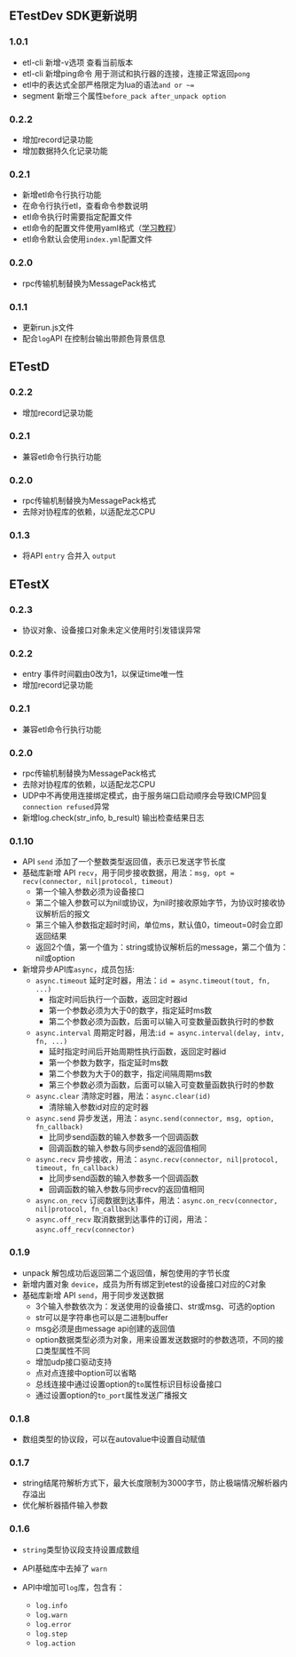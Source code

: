 
## ETestDev SDK更新说明

### 1.0.1
- etl-cli 新增-v选项 查看当前版本
- etl-cli 新增ping命令 用于测试和执行器的连接，连接正常返回`pong`
- etl中的表达式全部严格限定为lua的语法`and or ~=`
- segment 新增三个属性`before_pack after_unpack option`

### 0.2.2
- 增加record记录功能
- 增加数据持久化记录功能

### 0.2.1
- 新增etl命令行执行功能
- 在命令行执行etl，查看命令参数说明
- etl命令执行时需要指定配置文件
- etl命令的配置文件使用yaml格式（[学习教程](http://www.ruanyifeng.com/blog/2016/07/yaml.html)）
- etl命令默认会使用`index.yml`配置文件

### 0.2.0
- rpc传输机制替换为MessagePack格式

### 0.1.1
- 更新run.js文件
- 配合`log`API 在控制台输出带颜色背景信息

## ETestD

### 0.2.2
- 增加record记录功能

### 0.2.1
- 兼容etl命令行执行功能

### 0.2.0
- rpc传输机制替换为MessagePack格式
- 去除对协程库的依赖，以适配龙芯CPU

### 0.1.3
- 将API `entry` 合并入 `output`


## ETestX

### 0.2.3
- 协议对象、设备接口对象未定义使用时引发错误异常

### 0.2.2
- entry 事件时间戳由0改为1，以保证time唯一性
- 增加record记录功能

### 0.2.1
- 兼容etl命令行执行功能

### 0.2.0
- rpc传输机制替换为MessagePack格式
- 去除对协程库的依赖，以适配龙芯CPU
- UDP中不再使用连接绑定模式，由于服务端口启动顺序会导致ICMP回复`connection refused`异常
- 新增log.check(str_info, b_result) 输出检查结果日志

### 0.1.10
- API `send` 添加了一个整数类型返回值，表示已发送字节长度
- 基础库新增 API `recv`，用于同步接收数据，用法：`msg, opt = recv(connector, nil|protocol, timeout)`
    - 第一个输入参数必须为设备接口
    - 第二个输入参数可以为nil或协议，为nil时接收原始字节，为协议时接收协议解析后的报文
    - 第三个输入参数指定超时时间，单位ms，默认值0，timeout=0时会立即返回结果
    - 返回2个值，第一个值为：string或协议解析后的message，第二个值为：nil或option
- 新增异步API库`async`，成员包括:
    - `async.timeout` 延时定时器，用法：`id = async.timeout(tout, fn, ...)`
        - 指定时间后执行一个函数，返回定时器id
        - 第一个参数必须为大于0的数字，指定延时ms数
        - 第二个参数必须为函数，后面可以输入可变数量函数执行时的参数
    - `async.interval` 周期定时器，用法:`id = async.interval(delay, intv, fn, ...)`
        - 延时指定时间后开始周期性执行函数，返回定时器id
        - 第一个参数为数字，指定延时ms数
        - 第二个参数为大于0的数字，指定间隔周期ms数
        - 第三个参数必须为函数，后面可以输入可变数量函数执行时的参数
    - `async.clear` 清除定时器，用法：`async.clear(id)`
        - 清除输入参数id对应的定时器
    - `async.send` 异步发送，用法：`async.send(connector, msg, option, fn_callback)`
        - 比同步send函数的输入参数多一个回调函数
        - 回调函数的输入参数与同步send的返回值相同
    - `async.recv` 异步接收，用法：`async.recv(connector, nil|protocol, timeout, fn_callback)`
        - 比同步send函数的输入参数多一个回调函数
        - 回调函数的输入参数与同步recv的返回值相同
    - `async.on_recv` 订阅数据到达事件，用法：`async.on_recv(connector, nil|protocol, fn_callback)`
    - `async.off_recv` 取消数据到达事件的订阅，用法：`async.off_recv(connector)`


### 0.1.9
- unpack 解包成功后返回第二个返回值，解包使用的字节长度
- 新增内置对象 `device`，成员为所有绑定到etest的设备接口对应的C对象
- 基础库新增 API `send`，用于同步发送数据
    - 3个输入参数依次为：发送使用的设备接口、str或msg、可选的option
    - str可以是字符串也可以是二进制buffer
    - msg必须是由message api创建的返回值
    - option数据类型必须为对象，用来设置发送数据时的参数选项，不同的接口类型属性不同
    - 增加udp接口驱动支持
    - 点对点连接中option可以省略
    - 总线连接中通过设置option的`to`属性标识目标设备接口
    - 通过设置option的`to_port`属性发送广播报文


### 0.1.8
- 数组类型的协议段，可以在autovalue中设置自动赋值

### 0.1.7
- string结尾符解析方式下，最大长度限制为3000字节，防止极端情况解析器内存溢出
- 优化解析器插件输入参数

### 0.1.6
- `string`类型协议段支持设置成数组
- API基础库中去掉了 `warn`
- API中增加可`log`库，包含有：

    - `log.info`
    - `log.warn`
    - `log.error`
    - `log.step`
    - `log.action`